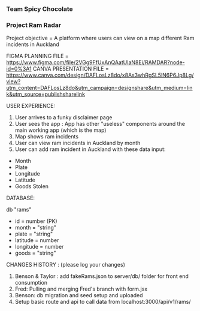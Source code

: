 ### Team Spicy Chocolate 
### Project Ram Radar

Project objective = A platform where users can view on a map different Ram incidents in Auckland 

FIGMA PLANNING FILE = https://www.figma.com/file/2VGg9FfUxAnQAatUIaN8Ei/RAMDAR?node-id=0%3A1
CANVA PRESENTATION FILE = https://www.canva.com/design/DAFLosLz8do/x8As3whRgSL5lN6P6Jp8Lg/view?utm_content=DAFLosLz8do&utm_campaign=designshare&utm_medium=link&utm_source=publishsharelink

USER EXPERIENCE: 

1) User arrives to a funky disclaimer page 
2) User sees the app : 
  App has other "useless" components around the main working app (which is the map) 
3) Map shows ram incidents 
4) User can view ram incidents in Auckland by month
5) User can add ram incident in Auckland with these data input: 

- Month
- Plate 
- Longitude
- Latitude 
- Goods Stolen


DATABASE: 

db "rams"
- id = number (PK)
- month = "string" 
- plate = "string" 
- latitude = number 
- longitude = number 
- goods = "string"

CHANGES HISTORY : (please log your changes) 

1. Benson & Taylor : add fakeRams.json to server/db/ folder for front end consumption
2. Fred: Pulling and merging Fred's branch with form.jsx
3. Benson: db migration and seed setup and uploaded
4. Setup basic route and api to call data from localhost:3000/api/v1/rams/


